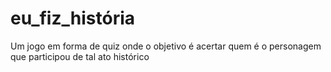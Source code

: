 # eu_fiz_história
Um jogo em forma de quiz onde o objetivo é acertar quem é o personagem que participou de tal ato histórico
